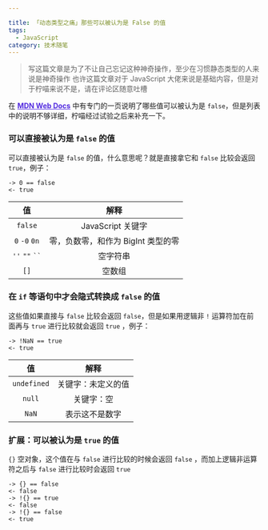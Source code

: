 ```yaml
---

title: 「动态类型之痛」那些可以被认为是 False 的值
tags: 
  - JavaScript
category: 技术随笔
---
```


> 写这篇文章是为了不让自己忘记这种神奇操作，至少在习惯静态类型的人来说是神奇操作
> 也许这篇文章对于 JavaScript 大佬来说是基础内容，但是对于柠喵来说不是，请在评论区随意吐槽

<!--more-->

在 <a href="https://developer.mozilla.org/zh-CN/docs/Glossary/Falsy" target="_blank" style="color:#542de0;font-weight:700">MDN Web Docs</a> 中有专门的一页说明了哪些值可以被认为是 `false`，但是列表中的说明不够详细，柠喵经过试验之后来补充一下。

### 可以直接被认为是 `false` 的值
可以直接被认为是 `false` 的值，什么意思呢？就是直接拿它和 `false` 比较会返回 `true`，例子：
```
-> 0 == false
<- true
```

| 值 | 解释 |
|:--:|:--:|
|`false`|JavaScript 关键字|
|`0` `-0` `0n`|零，负数零，和作为 BigInt 类型的零|
|`''` `""` ` `` ` |空字符串|
|`[]`|空数组|

### 在 `if` 等语句中才会隐式转换成 `false` 的值
这些值如果直接与 `false` 比较会返回 `false`，但是如果用逻辑非 `!` 运算符加在前面再与 `true` 进行比较就会返回 `true` ，例子：
```
-> !NaN == true
<- true
```
| 值 | 解释 |
|:--:|:--:|
|`undefined`|关键字：未定义的值|
|`null`|关键字：空|
|`NaN` |表示这不是数字|

### 扩展：可以被认为是 `true` 的值
`{}` 空对象，这个值在与 `false` 进行比较的时候会返回 `false` ，而加上逻辑非运算符之后与 `false` 进行比较时会返回 `true`
```
-> {} == false
<- false
-> !{} == true
<- false
-> !{} == false
<- true
```
